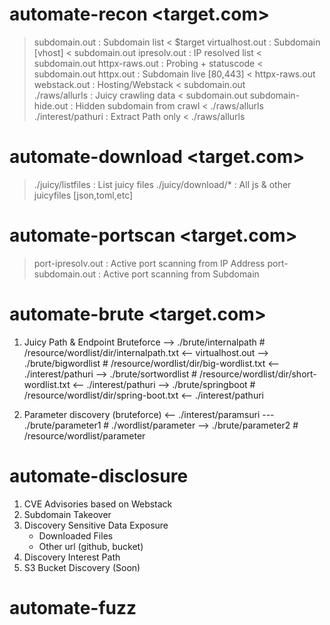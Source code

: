 # automate-recon <target.com>
> subdomain.out                   : Subdomain list               < $target
   > virtualhost.out              : Subdomain [vhost]            < subdomain.out 
   > ipresolv.out                 : IP resolved list             < subdomain.out
   > httpx-raws.out               : Probing + statuscode         < subdomain.out 
   > httpx.out                    : Subdomain live [80,443]      < httpx-raws.out 
   > webstack.out                 : Hosting/Webstack             < subdomain.out   
   > ./raws/allurls               : Juicy crawling data          < subdomain.out
   > subdomain-hide.out           : Hidden subdomain from crawl  < ./raws/allurls
   > ./interest/pathuri           : Extract Path only <brute>    < ./raws/allurls

# automate-download <target.com>
   > ./juicy/listfiles            : List juicy files
   > ./juicy/download/*           : All js & other juicyfiles [json,toml,etc]

# automate-portscan <target.com>
   > port-ipresolv.out            : Active port scanning from IP Address 
   > port-subdomain.out           : Active port scanning from Subdomain


# automate-brute <target.com>
1. Juicy Path & Endpoint Bruteforce
   --> ./brute/internalpath     # /resource/wordlist/dir/internalpath.txt   <-- virtualhost.out
   --> ./brute/bigwordlist      # /resource/wordlist/dir/big-wordlist.txt   <-- ./interest/pathuri
   --> ./brute/sortwordlist     # /resource/wordlist/dir/short-wordlist.txt <-- ./interest/pathuri
   --> ./brute/springboot       # /resource/wordlist/dir/spring-boot.txt    <-- ./interest/pathuri

2. Parameter discovery (bruteforce)
   <-- ./interest/paramsuri
   --- ./brute/parameter1       # ./wordlist/parameter 
   --> ./brute/parameter2       # /resource/wordlist/parameter


# automate-disclosure
1. CVE Advisories based on Webstack
2. Subdomain Takeover
3. Discovery Sensitive Data Exposure
   - Downloaded Files
   - Other url (github, bucket)
4. Discovery Interest Path
5. S3 Bucket Discovery (Soon)


# automate-fuzz


